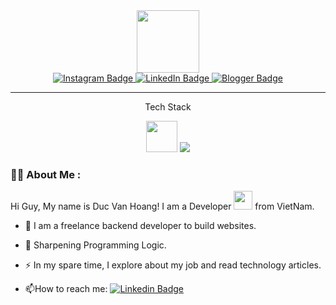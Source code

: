 <div id="header" align="center">
  <img src="https://media.giphy.com/media/M9gbBd9nbDrOTu1Mqx/giphy.gif" width="100"/>
  
  <div id="badges">
  <a href="facebook.com/vawnnnn">
    <img src="https://img.shields.io/badge/Instagram-purple?style=for-the-badge&logo=instagram&logoColor=white" alt="Instagram Badge"/>
  </a>
     <a href="">
    <img src="https://img.shields.io/badge/LinkedIn-blue?style=for-the-badge&logo=linkedin&logoColor=white" alt="LinkedIn Badge"/>
  </a>
  <a href="">
    <img src="https://img.shields.io/badge/Blogger-orange?style=for-the-badge&logo=blogger&logoColor=white" alt="Blogger Badge"/>
  </a>
</div>
  
  <img src="https://komarev.com/ghpvc/?username=boyisvan&style=flat-square&color=blue" alt=""/>
  
</div>

---

<p align="center">Tech Stack</p>


<p align="center">
 <img src="https://user-images.githubusercontent.com/93973382/206341704-e995295b-a0e8-4a0c-a854-114c099d3950.png" width="50" /)
  <a href="">
    <img src="https://skillicons.dev/icons?i=php,laravel,html,css,tailwind,bootstrap,mysql,jquery&theme=light" />
   

  </a>
</p>

### :woman_technologist: About Me :

Hi Guy, My name is Duc Van Hoang!
I am a Developer <img src="https://media.giphy.com/media/WUlplcMpOCEmTGBtBW/giphy.gif" width="30"> from VietNam.

- :telescope: I am a freelance backend developer to build websites.

- :seedling: Sharpening Programming Logic.

- :zap: In my spare time, I explore about my job and read technology articles.

- :mailbox:How to reach me: [![Linkedin Badge](https://img.shields.io/badge/-ducvan-blue?style=flat&logo=Linkedin&logoColor=white)]([github.com/](https://boyisvan.github.io/profiles/))
